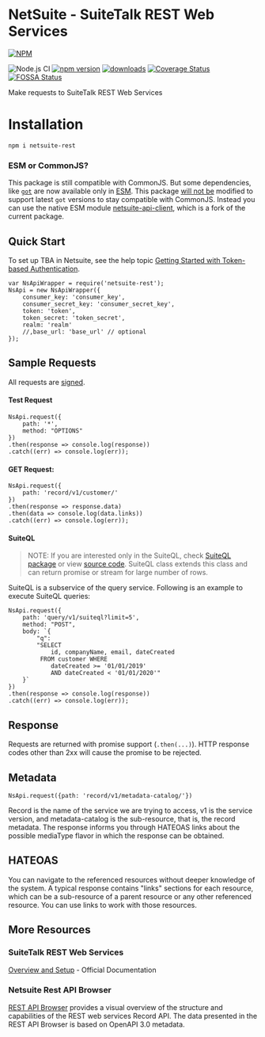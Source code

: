 # NetSuite - SuiteTalk REST Web Services

[![NPM](https://nodei.co/npm/netsuite-rest.png)](https://www.npmjs.com/package/netsuite-rest)

![Node.js CI](https://github.com/ehmad11/netsuite-rest/workflows/Node.js%20CI/badge.svg?branch=master) [![npm version](https://badge.fury.io/js/netsuite-rest.svg)](https://www.npmjs.com/package/netsuite-rest) [![downloads](https://img.shields.io/npm/dm/netsuite-rest.svg)](https://www.npmjs.com/package/netsuite-rest) [![Coverage Status](https://coveralls.io/repos/github/ehmad11/netsuite-rest/badge.svg?branch=master)](https://coveralls.io/github/ehmad11/netsuite-rest?branch=master) [![FOSSA Status](https://app.fossa.com/api/projects/git%2Bgithub.com%2Fehmad11%2Fnetsuite-rest.svg?type=shield)](https://app.fossa.com/projects/git%2Bgithub.com%2Fehmad11%2Fnetsuite-rest?ref=badge_shield)

Make requests to SuiteTalk REST Web Services

# Installation

    npm i netsuite-rest

### ESM or CommonJS?

This package is still compatible with CommonJS. But some dependencies, like [`got`](https://www.npmjs.com/package/got) are now available only in [ESM](https://developer.mozilla.org/en-US/docs/Web/JavaScript/Guide/Modules). This package [will not be](https://github.com/ehmad11/netsuite-rest/issues/27) modified to support latest `got` versions to stay compatible with CommonJS. Instead you can use the native ESM module [netsuite-api-client](https://www.npmjs.com/package/netsuite-api-client), which is a fork of the current package.

## Quick Start

To set up TBA in Netsuite, see the help topic [Getting Started with Token-based Authentication](https://system.netsuite.com/app/help/helpcenter.nl?fid=section_4247337262.html).

    var NsApiWrapper = require('netsuite-rest');
    NsApi = new NsApiWrapper({
    	consumer_key: 'consumer_key',
    	consumer_secret_key: 'consumer_secret_key',
    	token: 'token',
    	token_secret: 'token_secret',
    	realm: 'realm'
    	//,base_url: 'base_url' // optional
    });

## Sample Requests

All requests are [signed](https://system.netsuite.com/app/help/helpcenter.nl?fid=section_1534941088.html).

#### Test Request

    NsApi.request({
        path: '*',
        method: "OPTIONS"
    })
    .then(response => console.log(response))
    .catch((err) => console.log(err));

#### GET Request:

    NsApi.request({
        path: 'record/v1/customer/'
    })
    .then(response => response.data)
    .then(data => console.log(data.links))
    .catch((err) => console.log(err));

#### SuiteQL

> NOTE: If you are interested only in the SuiteQL, check [SuiteQL package](https://www.npmjs.com/package/suiteql) or view [source code](https://github.com/ehmad11/suiteql). SuiteQL class extends this class and can return promise or stream for large number of rows.

SuiteQL is a subservice of the query service. Following is an example to execute SuiteQL queries:

    NsApi.request({
        path: 'query/v1/suiteql?limit=5',
        method: "POST",
        body: `{
    		"q":
    		"SELECT
    			id, companyName, email, dateCreated
             FROM customer WHERE
                dateCreated >= '01/01/2019'
               	AND dateCreated < '01/01/2020'"
    	}`
    })
    .then(response => console.log(response))
    .catch((err) => console.log(err));

## Response

Requests are returned with promise support (`.then(...)`). HTTP response codes other than 2xx will cause the promise to be rejected.

## Metadata

    NsApi.request({path: 'record/v1/metadata-catalog/'})

Record is the name of the service we are trying to access, v1 is the service version, and metadata-catalog is the sub-resource, that is, the record metadata. The response informs you through HATEOAS links about the possible mediaType flavor in which the response can be obtained.

## HATEOAS

You can navigate to the referenced resources without deeper knowledge of the system. A typical response contains "links" sections for each resource, which can be a sub-resource of a parent resource or any other referenced resource. You can use links to work with those resources.

## More Resources

### SuiteTalk REST Web Services

[Overview and Setup](https://docs.oracle.com/en/cloud/saas/netsuite/ns-online-help/chapter_1540391670.html) - Official Documentation

### Netsuite Rest API Browser

[REST API Browser](https://system.netsuite.com/help/helpcenter/en_US/APIs/REST_API_Browser/record/v1/2021.2/index.html) provides a visual overview of the structure and capabilities of the REST web services Record API. The data presented in the REST API Browser is based on OpenAPI 3.0 metadata.

